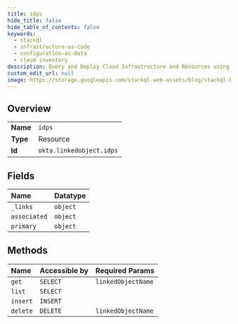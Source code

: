 ```yaml
---
title: idps
hide_title: false
hide_table_of_contents: false
keywords:
  - stackql
  - infrastructure-as-code
  - configuration-as-data
  - cloud inventory
description: Query and Deploy Cloud Infrastructure and Resources using SQL
custom_edit_url: null
image: https://storage.googleapis.com/stackql-web-assets/blog/stackql-blog-post-featured-image.png
---
```

  
    

## Overview
<table><tbody>
<tr><td><b>Name</b></td><td><code>idps</code></td></tr>
<tr><td><b>Type</b></td><td>Resource</td></tr>
<tr><td><b>Id</b></td><td><code>okta.linkedobject.idps</code></td></tr>
</tbody></table>

## Fields
| Name | Datatype |
|:-----|:---------|
| `_links` | `object` |
| `associated` | `object` |
| `primary` | `object` |
## Methods
| Name | Accessible by | Required Params |
|:-----|:--------------|:----------------|
| `get` | `SELECT` | `linkedObjectName` |
| `list` | `SELECT` |  |
| `insert` | `INSERT` |  |
| `delete` | `DELETE` | `linkedObjectName` |
